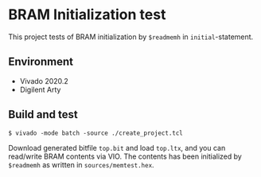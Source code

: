 # BRAM Initialization test

This project tests of BRAM initialization by `$readmemh` in `initial`-statement.

## Environment

- Vivado 2020.2
- Digilent Arty

## Build and test

```
$ vivado -mode batch -source ./create_project.tcl
```

Download generated bitfile `top.bit` and load `top.ltx`, and you can read/write BRAM contents via VIO. The contents has been initialized by `$readmemh` as written in `sources/memtest.hex`.
